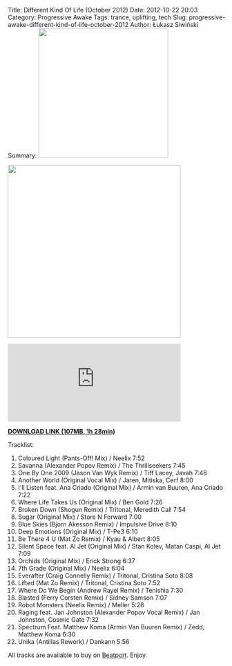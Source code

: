 Title: Different Kind Of Life (October 2012)
Date: 2012-10-22 20:03
Category: Progressive Awake
Tags: trance, uplifting, tech
Slug: progressive-awake-different-kind-of-life-october-2012
Author: Łukasz Siwiński
Summary: <img width="300" src="https://drive.google.com/uc?export=download&id=0B1aIvu0NI6o4T19aSS1oWGllQ1E" />

<!-- ### IMAGE ### -->
<a href ="https://drive.google.com/uc?export=download&id=0B_4_ynm06YZIX3hNcEZnYm00N2M" 
    title="DOWNLOAD" target="_blank">
    <img width="400" src="https://drive.google.com/uc?export=download&id=0B1aIvu0NI6o4T19aSS1oWGllQ1E" />
</a>

<iframe width="400" height="180" src="http://mixcloud.com/widget/iframe/?feed=http%3A%2F%2Fwww.mixcloud.com%2Fprogressiveawake%2Fprogressive-awake-different-kind-of-life-october-2012%2F&amp;embed_uuid=55e898bd-cf05-4b5b-aaad-abf4cf897d4f&amp;replace=0&amp;hide_cover=0&amp;embed_type=widget_standard&amp;hide_tracklist=1" frameborder="0"></iframe>

<!-- DOWNLOAD LINK -->
<a href ="https://drive.google.com/uc?export=download&id=0B_4_ynm06YZIX3hNcEZnYm00N2M" 
    title="Progressive Awake - Different Kind Of Life (October 2012)" target="_blank">
**DOWNLOAD LINK (107MB, 1h 28min)**
</a>


Tracklist:

1. Coloured Light (Pants-Off! Mix) / Neelix 7:52
2. Savanna (Alexander Popov Remix) / The Thrillseekers 7:45
3. One By One 2009 (Jason Van Wyk Remix) / Tiff Lacey, Javah 7:48
4. Another World (Original Vocal Mix) / Jaren, Mitiska, Cerf 8:00
5. I'll Listen feat. Ana Criado (Original Mix) / Armin van Buuren, Ana Criado 7:22
6. Where Life Takes Us (Original Mix) / Ben Gold 7:26
7. Broken Down (Shogun Remix) / Tritonal, Meredith Call 7:54
8. Sugar (Original Mix) / Store N Forward 7:00
9. Blue Skies (Bjorn Akesson Remix) / Impulsive Drive 8:10
10. Deep Emotions (Original Mix) / T-Pe3 6:10
11. Be There 4 U (Mat Zo Remix) / Kyau &amp; Albert 8:05
12. Silent Space feat. Al Jet (Original Mix) / Stan Kolev, Matan Caspi, Al Jet 7:09
13. Orchids (Original Mix) / Erick Strong 6:37
14. 7th Grade (Original Mix) / Neelix 6:04
15. Everafter (Craig Connelly Remix) / Tritonal, Cristina Soto 8:08
16. Lifted (Mat Zo Remix) / Tritonal, Cristina Soto 7:52
17. Where Do We Begin (Andrew Rayel Remix) / Tenishia 7:30
18. Blasted (Ferry Corsten Remix) / Sidney Samson 7:07
19. Robot Monsters (Neelix Remix) / Meller 5:28
20. Raging feat. Jan Johnston (Alexander Popov Vocal Remix) / Jan Johnston, Cosmic Gate 7:32
21. Spectrum Feat. Matthew Koma (Armin Van Buuren Remix) / Zedd, Matthew Koma 6:30
22. Unika (Antillas Rework) / Dankann 5:56

All tracks are available to buy on <a href="http://beatport.com/">Beatport</a>.
Enjoy.
